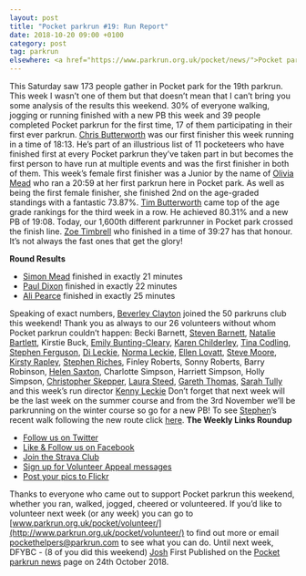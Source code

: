 ```yaml
---
layout: post
title: "Pocket parkrun #19: Run Report"
date: 2018-10-20 09:00 +0100
category: post
tag: parkrun
elsewhere: <a href="https://www.parkrun.org.uk/pocket/news/">Pocket parkrun</a>
---
```


This Saturday saw 173 people gather in Pocket park for the 19th parkrun. This week I wasn’t one of them but that doesn’t mean that I can’t bring you some analysis of the results this weekend. 30% of everyone walking, jogging or running finished with a new PB this week and 39 people completed Pocket parkrun for the first time, 17 of them participating in their first ever parkrun. [Chris Butterworth](http://www.parkrun.org.uk/pocket/results/latestresults/athletehistory?athleteNumber=287219) was our first finisher this week running in a time of 18:13. He’s part of an illustrious list of 11 pocketeers who have finished first at every Pocket parkrun they’ve taken part in but becomes the first person to have run at multiple events and was the first finisher in both of them. This week’s female first finisher was a Junior by the name of [Olivia Mead](http://www.parkrun.org.uk/pocket/results/latestresults/athletehistory?athleteNumber=1173541) who ran a 20:59 at her first parkrun here in Pocket park. As well as being the first female finisher, she finished 2nd on the age-graded standings with a fantastic 73.87%. [Tim Butterworth](http://www.parkrun.org.uk/pocket/results/latestresults/athletehistory?athleteNumber=627973) came top of the age grade rankings for the third week in a row. He achieved 80.31% and a new PB of 19:08. Today, our 1,600th different parkrunner in Pocket park crossed the finish line. [Zoe Timbrell](http://www.parkrun.org.uk/pocket/results/latestresults/athletehistory?athleteNumber=5062158) who finished in a time of 39:27 has that honour. It’s not always the fast ones that get the glory!

**Round Results**

*   [Simon Mead](http://www.parkrun.org.uk/pocket/results/latestresults/athletehistory?athleteNumber=158937) finished in exactly 21 minutes
*   [Paul Dixon](http://www.parkrun.org.uk/pocket/results/latestresults/athletehistory?athleteNumber=4754205) finished in exactly 22 minutes
*   [Ali Pearce](http://www.parkrun.org.uk/pocket/results/latestresults/athletehistory?athleteNumber=4846011) finished in exactly 25 minutes

Speaking of exact numbers, [Beverley Clayton](http://www.parkrun.org.uk/pocket/results/latestresults/athletehistory?athleteNumber=2476971) joined the 50 parkruns club this weekend! Thank you as always to our 26 volunteers without whom Pocket parkrun couldn’t happen: Becki Barnett, [Steven Barnett](http://www.parkrun.org.uk/pocket/results/weeklyresults/athletehistory?athleteNumber=4179392), [Natalie Bartlett](http://www.parkrun.org.uk/pocket/results/weeklyresults/athletehistory?athleteNumber=1795380), Kirstie Buck, [Emily Bunting-Cleary](http://www.parkrun.org.uk/pocket/results/weeklyresults/athletehistory?athleteNumber=3982155), [Karen Childerley](http://www.parkrun.org.uk/pocket/results/weeklyresults/athletehistory?athleteNumber=539793), [Tina Codling](http://www.parkrun.org.uk/pocket/results/weeklyresults/athletehistory?athleteNumber=472826), [Stephen Ferguson](http://www.parkrun.org.uk/pocket/results/weeklyresults/athletehistory?athleteNumber=190582), [Di Leckie](http://www.parkrun.org.uk/pocket/results/weeklyresults/athletehistory?athleteNumber=442745), [Norma Leckie](http://www.parkrun.org.uk/pocket/results/weeklyresults/athletehistory?athleteNumber=85968), [Ellen Lovatt](http://www.parkrun.org.uk/pocket/results/weeklyresults/athletehistory?athleteNumber=1302756), [Steve Moore](http://www.parkrun.org.uk/pocket/results/weeklyresults/athletehistory?athleteNumber=1771782), [Kirsty Rapley](http://www.parkrun.org.uk/pocket/results/weeklyresults/athletehistory?athleteNumber=3452167), [Stephen Riches](http://www.parkrun.org.uk/pocket/results/weeklyresults/athletehistory?athleteNumber=2801367), Finley Roberts, Sonny Roberts, Barry Robinson, [Helen Saxton](http://www.parkrun.org.uk/pocket/results/weeklyresults/athletehistory?athleteNumber=831489), Charlotte Simpson, Harriett Simpson, Holly Simpson, [Christopher Skepper](http://www.parkrun.org.uk/pocket/results/latestresults/athletehistory?athleteNumber=3655506), [Laura Steed](http://www.parkrun.org.uk/pocket/results/latestresults/athletehistory?athleteNumber=653409), [Gareth Thomas](http://www.parkrun.org.uk/pocket/results/latestresults/athletehistory?athleteNumber=408288), [Sarah Tully](http://www.parkrun.org.uk/pocket/results/latestresults/athletehistory?athleteNumber=4909207) and this week’s run director [Kenny Leckie](http://www.parkrun.org.uk/pocket/results/weeklyresults/athletehistory?athleteNumber=4073128) Don’t forget that next week will be the last week on the summer course and from the 3rd November we’ll be parkrunning on the winter course so go for a new PB! To see [Stephen](http://www.parkrun.org.uk/pocket/results/weeklyresults/athletehistory?athleteNumber=190582)’s recent walk following the new route click [here](https://www.relive.cc/view/1896705456). **The Weekly Links Roundup**

*   [Follow us on Twitter](https://twitter.com/pocketparkrun)
*   [Like & Follow us on Facebook](https://www.facebook.com/pocketparkrun/)
*   [Join the Strava Club](https://www.strava.com/clubs/PocketParkrun)
*   [Sign up for Volunteer Appeal messages](https://www.parkrun.com/runner/opt-ins/?Country=UK)
*   [Post your pics to Flickr](https://www.flickr.com/groups/pocket-parkrun/)

Thanks to everyone who came out to support Pocket parkrun this weekend, whether you ran, walked, jogged, cheered or volunteered. If you’d like to volunteer next week (or any week) you can go to [www.parkrun.org.uk/pocket/volunteer/](http://www.parkrun.org.uk/pocket/volunteer/) to find out more or email [pockethelpers@parkrun.com](mailto:pockethelpers@parkrun.com) to see what you can do. Until next week, DFYBC - (8 of you did this weekend) [Josh](http://www.parkrun.org.uk/pocket/results/latestresults/athletehistory?athleteNumber=4196740) First Published on the [Pocket parkrun news](http://www.parkrun.org.uk/pocket/news/2018/10/24/pocket-parkrun-19-run-report/) page on 24th October 2018.
